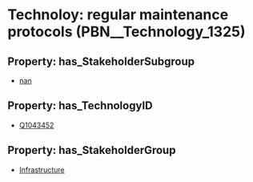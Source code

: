 # Technoloy: __regular maintenance protocols__ (PBN__Technology_1325)

## Property: has_StakeholderSubgroup

* [nan](PBN__TechSubgroup_7)

## Property: has_TechnologyID

* [Q1043452](Q1043452)

## Property: has_StakeholderGroup

* [Infrastructure](PBN__TechGroup_4)

